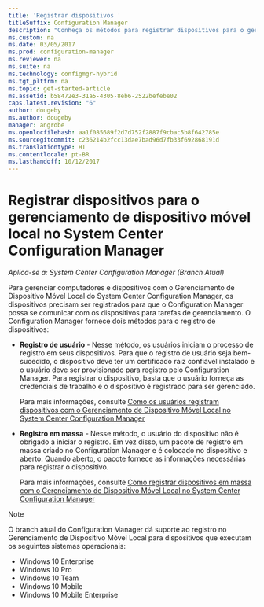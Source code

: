 ```yaml
---
title: 'Registrar dispositivos '
titleSuffix: Configuration Manager
description: "Conheça os métodos para registrar dispositivos para o gerenciamento de dispositivo móvel local no System Center Configuration Manager."
ms.custom: na
ms.date: 03/05/2017
ms.prod: configuration-manager
ms.reviewer: na
ms.suite: na
ms.technology: configmgr-hybrid
ms.tgt_pltfrm: na
ms.topic: get-started-article
ms.assetid: b58472e3-31a5-4305-8eb6-2522befebe02
caps.latest.revision: "6"
author: dougeby
ms.author: dougeby
manager: angrobe
ms.openlocfilehash: aa1f085689f2d7d752f2887f9cbac5b8f642785e
ms.sourcegitcommit: c236214b2fcc13dae7bad96d7fb33f692868191d
ms.translationtype: HT
ms.contentlocale: pt-BR
ms.lasthandoff: 10/12/2017
---
```

# <a name="enroll-devices-for-on-premises-mobile-device-management-in-system-center-configuration-manager"></a>Registrar dispositivos para o gerenciamento de dispositivo móvel local no System Center Configuration Manager

*Aplica-se a: System Center Configuration Manager (Branch Atual)*

Para gerenciar computadores e dispositivos com o Gerenciamento de Dispositivo Móvel Local do System Center Configuration Manager, os dispositivos precisam ser registrados para que o Configuration Manager possa se comunicar com os dispositivos para tarefas de gerenciamento. O Configuration Manager fornece dois métodos para o registro de dispositivos:  

-   **Registro de usuário** - Nesse método, os usuários iniciam o processo de registro em seus dispositivos. Para que o registro de usuário seja bem-sucedido, o dispositivo deve ter um certificado raiz confiável instalado e o usuário deve ser provisionado para registro pelo Configuration Manager.  Para registrar o dispositivo, basta que o usuário forneça as credenciais de trabalho e o dispositivo é registrado para ser gerenciado.  

     Para mais informações, consulte [Como os usuários registram dispositivos com o Gerenciamento de Dispositivo Móvel Local no System Center Configuration Manager](../../mdm/deploy-use/user-enroll-devices-on-premises-mdm.md)  

-   **Registro em massa** - Nesse método, o usuário do dispositivo não é obrigado a iniciar o registro. Em vez disso, um pacote de registro em massa criado no Configuration Manager e é colocado no dispositivo e aberto. Quando aberto, o pacote fornece as informações necessárias para registrar o dispositivo.  

     Para mais informações, consulte [Como registrar dispositivos em massa com o Gerenciamento de Dispositivo Móvel Local no System Center Configuration Manager](../../mdm/deploy-use/bulk-enroll-devices-on-premises-mdm.md)  

 > [!NOTE]  
>  O branch atual do Configuration Manager dá suporte ao registro no Gerenciamento de Dispositivo Móvel Local para dispositivos que executam os seguintes sistemas operacionais:  
>   
>  -   Windows 10 Enterprise  
> -   Windows 10 Pro  
> -   Windows 10 Team 
> -   Windows 10 Mobile  
> -   Windows 10 Mobile Enterprise   

